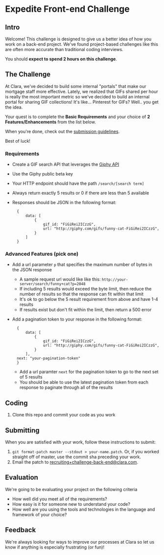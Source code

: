 Expedite Front-end Challenge
============================

## Intro

Welcome! This challenge is designed to give us a better idea of how you work
on a back-end project. We've found project-based challenges like this are
often more accurate than traditional coding interviews.

You should **expect to spend 2 hours on this challenge**.

## The Challenge

At Clara, we've decided to build some internal "portals" that make our
mortgage staff more effective. Lately, we realized that GIFs shared per hour
is really the most important metric so we've decided to build an internal portal
for sharing GIF collections! It's like... Pinterest for GIFs?
Well.. you get the idea.

Your quest is to complete the **Basic Requirements** and
your choice of **2 Features/Enhancements** from the list below.

When you're done, check out the [submission guidelines](#submitting).

Best of luck!

### Requirements

- Create a GIF search API that leverages the [Giphy API](https://github.com/giphy/GiphyAPI)
- Use the Giphy public beta key
- Your HTTP endpoint should have the path `/search/[search term]`
- Always return exactly 5 results or 0 if there are less than 5 available
- Responses should be JSON in the following format:
 
	    {
	        data: [
	            {
				  	gif_id: "FiGiRei2ICzzG",
					url: "http://giphy.com/gifs/funny-cat-FiGiRei2ICzzG",
	            }
	        ]
	    }
				


### Advanced Features (pick one)
- Add a url parameter `p` that specifies the maximum number of bytes in the JSON response
  - A sample request url would like like this: `http://your-server/search/funny+cat?p=2048`
  - If including 5 results would exceed the byte limit, then reduce the number of results so that the response can fit within that limit
  - It's ok to go below the 5 result requirement from above and have 1-4 results
  - If results exist but don't fit within the limit, then return a 500 error
- Add a pagination token to your response in the following format:
 
	    {
	        data: [
	            {
				  	gif_id: "FiGiRei2ICzzG",
					url: "http://giphy.com/gifs/funny-cat-FiGiRei2ICzzG",
	            }
	        ],
		next: "your-pagination-token"
	    }
  - Add a url paramter `next` for the pagination token to go to the next set of 5 results
  - You should be able to use the latest pagination token from each response to paginate through all of the results 

## Coding

1. Clone this repo and commit your code as you work

## Submitting

When you are satisfied with your work, follow these instructions to submit:

1. `git format-patch master --stdout > your-name.patch`.
    Or, if you worked straight off of master, use the commit sha preceding
    your work.
2. Email the patch to [recruiting+challenge-back-end@clara.com](mailto:recruiting+challenge-back-end@clara.com).

## Evaluation

We're going to be evaluating your project on the following criteria
  - How well did you meet all of the requirements?
  - How easy is it for someone new to understand your code?
  - How well are you using the tools and technologies in the language and framework of your choice?

## Feedback

We're always looking for ways to improve our processes at Clara so
let us know if anything is especially frustrating (or fun)!
